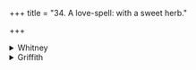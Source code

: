 +++
title = "34. A love-spell: with a sweet herb."

+++

<details><summary>Whitney</summary>

### Comment
Verses 1, 2, 5 are found in Pāipp. ii., vs. 3 in vi., and vs. 4 in part in viii. It is used by Kāuś. in a ceremony for superiority in disputation (38. 17): the ambitious disputant is to come into the assembly from the north-east, chewing the sweet plant; again, twice in the nuptial ceremonies, once with tying a madugha amulet on the finger (76. 8), and once (79. 10) on crushing the amulet at the consummation of the marriage. The comm. further declares it used at the disputation in the aśvamedha sacrifice; but he quotes no authority for it. All these applications are evidently imposed upon the hymn, not contained in it.


### Translations
Translated: Weber, iv. 429; Grill, 52, 78; Griffith, i. 38; Bloomfield, 99, 274.—Cf. Hillebrandt, Veda-chrestomathie, p. 46.
</details>

<details><summary>Griffith</summary>

A young man's love-charm
</details>
